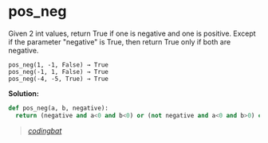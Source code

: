 # pos_neg

Given 2 int values, return True if one is negative and one is positive. Except if the parameter "negative" is True, then return True only if both are negative.

```
pos_neg(1, -1, False) → True
pos_neg(-1, 1, False) → True
pos_neg(-4, -5, True) → True
```

**Solution:**

```python
def pos_neg(a, b, negative):
  return (negative and a<0 and b<0) or (not negative and a<0 and b>0) or (not negative and a>0 and b<0);
```

> _[codingbat](https://codingbat.com/prob/p162058)_